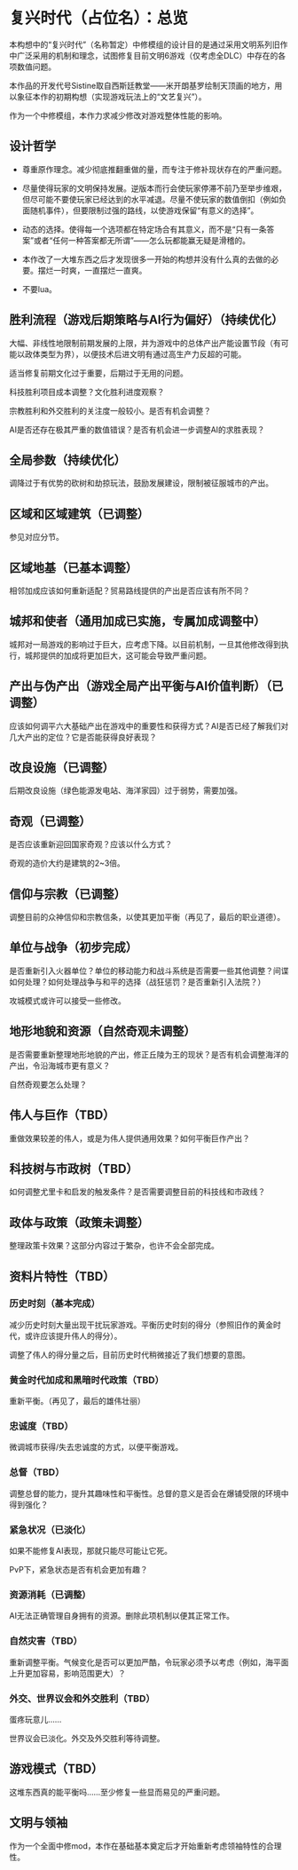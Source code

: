 # 复兴时代（占位名）：总览

本构想中的“复兴时代”（名称暂定）中修模组的设计目的是通过采用文明系列旧作中广泛采用的机制和理念，试图修复目前文明6游戏（仅考虑全DLC）中存在的各项数值问题。

本作品的开发代号Sistine取自西斯廷教堂——米开朗基罗绘制天顶画的地方，用以象征本作的初期构想（实现游戏玩法上的“文艺复兴”）。

作为一个中修模组，本作力求减少修改对游戏整体性能的影响。

## 设计哲学

- 尊重原作理念。减少彻底推翻重做的量，而专注于修补现状存在的严重问题。

- 尽量使得玩家的文明保持发展。逆版本而行会使玩家停滞不前乃至举步维艰，但尽可能不要使玩家已经达到的水平减退。尽量不使玩家的数值倒扣（例如负面随机事件），但要限制过强的路线，以使游戏保留“有意义的选择”。

- 动态的选择。使得每一个选项都在特定场合有其意义，而不是“只有一条答案”或者“任何一种答案都无所谓”——怎么玩都能赢无疑是滑稽的。

- 本作改了一大堆东西之后才发现很多一开始的构想并没有什么真的去做的必要。摆烂一时爽，一直摆烂一直爽。

- 不要lua。

## 胜利流程（游戏后期策略与AI行为偏好）（持续优化）

大幅、非线性地限制前期发展的上限，并为游戏中的总体产出产能设置节段（有可能以政体类型为界），以便技术后进文明有通过高生产力反超的可能。

适当修复前期文化过于重要，后期过于无用的问题。

科技胜利项目成本调整？文化胜利进度观察？

宗教胜利和外交胜利的关注度一般较小。是否有机会调整？

AI是否还存在极其严重的数值错误？是否有机会进一步调整AI的求胜表现？

## 全局参数（持续优化）

调降过于有优势的砍树和劫掠玩法，鼓励发展建设，限制被征服城市的产出。

## 区域和区域建筑（已调整）

参见对应分节。

## 区域地基（已基本调整）

相邻加成应该如何重新适配？贸易路线提供的产出是否应该有所不同？

## 城邦和使者（通用加成已实施，专属加成调整中）

城邦对一局游戏的影响过于巨大，应考虑下降。以目前机制，一旦其他修改得到执行，城邦提供的加成将更加巨大，这可能会导致严重问题。

## 产出与伪产出（游戏全局产出平衡与AI价值判断）（已调整）

应该如何调平六大基础产出在游戏中的重要性和获得方式？AI是否已经了解我们对几大产出的定位？它是否能获得良好表现？

## 改良设施（已调整）

后期改良设施（绿色能源发电站、海洋家园）过于弱势，需要加强。

## 奇观（已调整）

是否应该重新迎回国家奇观？应该以什么方式？

奇观的造价大约是建筑的2~3倍。

## 信仰与宗教（已调整）

调整目前的众神信仰和宗教信条，以使其更加平衡（再见了，最后的职业道德）。

## 单位与战争（初步完成）

是否重新引入火器单位？单位的移动能力和战斗系统是否需要一些其他调整？间谍如何处理？如何处理战争与和平的选择（战狂惩罚？是否重新引入法院？）

攻城模式或许可以接受一些修改。

## 地形地貌和资源（自然奇观未调整）

是否需要重新整理地形地貌的产出，修正丘陵为王的现状？是否有机会调整海洋的产出，令沿海城市更有意义？

自然奇观要怎么处理？

## 伟人与巨作（TBD）

重做效果较差的伟人，或是为伟人提供通用效果？如何平衡巨作产出？

## 科技树与市政树（TBD）

如何调整尤里卡和启发的触发条件？是否需要调整目前的科技线和市政线？

## 政体与政策（政策未调整）

整理政策卡效果？这部分内容过于繁杂，也许不会全部完成。

## 资料片特性（TBD）

### 历史时刻（基本完成）

减少历史时刻大量出现干扰玩家游戏。平衡历史时刻的得分（参照旧作的黄金时代，或许应该提升伟人的得分）。

调整了伟人的得分量之后，目前历史时代稍微接近了我们想要的意图。

### 黄金时代加成和黑暗时代政策（TBD）

重新平衡。（再见了，最后的雄伟壮丽）

### 忠诚度（TBD）

微调城市获得/失去忠诚度的方式，以便平衡游戏。

### 总督（TBD）

调整总督的能力，提升其趣味性和平衡性。总督的意义是否会在爆铺受限的环境中得到强化？

### 紧急状况（已淡化）

如果不能修复AI表现，那就只能尽可能让它死。

PvP下，紧急状态是否有机会更加有趣？

### 资源消耗（已调整）

AI无法正确管理自身拥有的资源。删除此项机制以便其正常工作。

### 自然灾害（TBD）

重新调整平衡。气候变化是否可以更加严酷，令玩家必须予以考虑（例如，海平面上升更加容易，影响范围更大）？

### 外交、世界议会和外交胜利（TBD）

蛋疼玩意儿……

世界议会已淡化。外交及外交胜利等待调整。

## 游戏模式（TBD）

这堆东西真的能平衡吗……至少修复一些显而易见的严重问题。

## 文明与领袖

作为一个全面中修mod，本作在基础基本奠定后才开始重新考虑领袖特性的合理性。